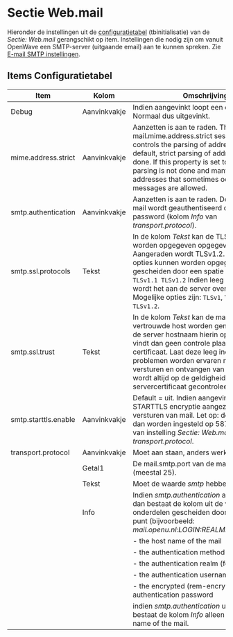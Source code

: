 # Sectie Web.mail

Hieronder de instellingen uit de [configuratietabel](/docs/instellen_inrichten/configuratie.md) (tbinitialisatie) van de _Sectie: Web.mail_ gerangschikt op item. Instellingen die nodig zijn om vanuit OpenWave een SMTP-server (uitgaande email) aan te kunnen spreken. Zie [E-mail SMTP instellingen](/docs/instellen_inrichten/email.md).

## Items Configuratietabel

| Item                | Kolom        | Omschrijving |
| ------------------- | ------------ | ------------ |
| Debug               | Aanvinkvakje | Indien aangevinkt loopt een debugger mee. Normaal dus uitgevinkt. |
| mime.address.strict | Aanvinkvakje | Aanzetten is aan te raden. The mail.mime.address.strict session property controls the parsing of address headers. By default, strict parsing of address headers is done. If this property is set to "false", strict parsing is not done and many illegal addresses that sometimes occur in real messages are allowed. |
| smtp.authentication | Aanvinkvakje | Aanzetten is aan te raden. De te verzenden mail wordt geauthentiseerd op het password (kolom _Info_ van _transport.protocol_). |
| smtp.ssl.protocols  | Tekst | In de kolom _Tekst_ kan de TLS-versie worden opgegeven opgegeven. Aangeraden wordt TLSv1.2. Meerdere opties kunnen worden opgegeven gescheiden door een spatie bijvoorbeeld: `TLSv1.1 TLSv1.2` Indien leeg gelaten dan wordt het aan de server overgelaten. Mogelijke opties zijn: `TLSv1`, `TLSv1.1`, `TLSv1.2`. |
|smtp.ssl.trust| Tekst |In de kolom _Tekst_ kan de mailserver als vertrouwde host worden gemarkeerd door de server hostnaam hierin op te slaan. Er vindt dan geen controle plaats op het server certificaat. Laat deze leeg indien geen problemen worden ervaren met het versturen en ontvangen van mail. Hierdoor wordt altijd op de geldigheid van het servercertificaat gecontroleerd. |
|smtp.starttls.enable| Aanvinkvakje |Default = uit. Indien aangevinkt dan wordt STARTTLS encryptie aangezet bij het versturen van mail. Let op: de poort moet dan worden ingesteld op 587. Zie _Getal1_ van instelling _Sectie: Web.mail en Item: transport.protocol_. |
|transport.protocol| Aanvinkvakje |Moet aan staan, anders werkt de email niet. |
| | Getal1 |De mail.smtp.port van de mailserver (meestal 25). |
| | Tekst | Moet de waarde _smtp_ hebben. |
| | Info | Indien _smtp.authentication_ aangevinkt is dan bestaat de kolom uit de volgende onderdelen gescheiden door een dubbele punt (bijvoorbeeld: _mail.openu.nl:LOGIN:REALM:sesam:12C34)_: |
| | | - the host name of the mail |
| | | - the authentication method |
| | | - the authentication realm (for digest md5) |
| | | - the authentication username |
| | | - the encrypted (rem-encryptie) authentication password |
| | | indien _smtp.authentication_ uit staat, dan bestaat de kolom _Info_ alleen uit the host name of the mail. |
